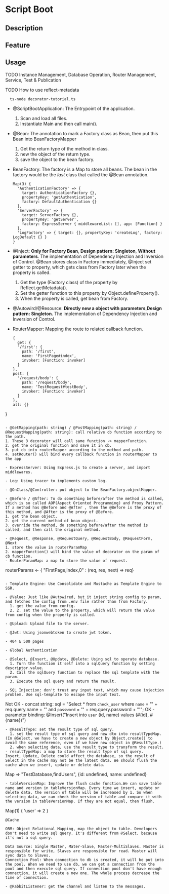 # Script Boot

## Description

## Feature

## Usage


TODO
Instance Management, Database Operation, Router Management, Service, Test & Publication

TODO
How to use reflect-metadata
```
  ts-node decorator-tutorial.ts
```

- @ScriptBootApplication: The Entrypoint of the application.
  1. Scan and load all files.
  2. Instantiate Main and then call main().

- @Bean: The annotation to mark a Factory class as Bean, then put this Bean into BeanFactoryMapper
  1. Get the return type of the method in class.
  2. new the object of the return type.
  3. save the object to the bean factory.

- BeanFactory: The factory is a Map to store all beans. The bean in the factory would be the _last_ class that called the @Bean annotation.
  ```
  Map(3) {
    'AuthenticationFactory' => {
      target: AuthenticationFactory {},
      propertyKey: 'getAuthentication',
      factory: DefaultAuthentication {}
    },
    'ServerFactory' => {
      target: ServerFactory {},
      propertyKey: 'getServer',
      factory: ExpressServer { middlewareList: [], app: [Function] }
    },
    'LogFactory' => { target: {}, propertyKey: 'createLog', factory: LogDefault {} }
  }
  ```

- @Inject: **Only for Factory Bean**, **Design pattern: Singleton**, **Without parameters**. The implementation of Dependency Injection and Inversion of Control. @Bean stores class in Factory immediately, @Inject set getter to property, which gets class from Factory later when the property is called.
  1. Get the type (Factory class) of the property by Reflect.getMetadata().
  2. Set the getter function to this property by Object.defineProperty().
  3. When the property is called, get bean from Factory.
- @Autowird/@Resource: **Directly new a object with parameters**,**Design pattern: Singleton**. The implementation of Dependency Injection and Inversion of Control.

- RouterMapper: Mapping the route to related callback function.
  ```
  {
    get: {
    '/first': {
      path: '/first',
      name: 'FirstPage#index',
      invoker: [Function: invoker]
    }
  },
  post: {
    '/request/body': {
      path: '/request/body',
      name: 'TestRequest#testBody',
      invoker: [Function: invoker]
    }
  },
  all: {}
}
  ```

- @GetMapping(path: string) / @PostMapping(path: string) / @RequestMapping(path: string): call relative cb function according to the path.
  1. These 3 decorator will call same function -> mapperFunction.
  2. get the original function and save it in cb.
  3. put cb into routerMapper according to the method and path.
  4. setRouter() will bind every callback function in routerMapper to the app

- ExpressServer: Using Express.js to create a server, and import middlewares.

- Log: Using tracer to implements custom log.

- @OnClass/@Controller: put object to the BeanFactory.objectMapper.

- @Before / @After: To do something before/after the method is called, which is so called AOP(Aspect Oriented Programming) and Proxy Pattern. If a method has @Before and @After , then the @Before is the proxy of this method, and @After is the proxy of @Before.
  1. get the bean object.
  2. get the current method of bean object.
  3. override the method, do something before/after the method is called, and then call the original method.

- @Request, @Response, @RequestQuery, @RequestBody, @RequestForm, @Next
  1. store the value in routerParamMap
  2. mapperFunction() will bind the value of decorator on the param of cb function.
- RouterParamMap: a map to store the value of request.
```
  routerParams <- { "FirstPage,index,0" : (req, res, next) => req}
```

- Template Engine: Use Consolidate and Mustache as Template Engine to SSR.

- @Value: Just like @Autowired, but it inject string config to param, and fetches the config from .env file rather than from Factory.
  1. get the value from config.
  2. 2. set the value to the property, which will return the value from config when the property is called.

- @Upload: Upload file to the server.

- @Jwt: Using jsonwebtoken to create jwt token.

- 404 & 500 pages 

- Global Authentication

- @Select, @Insert, @Update, @Delete: Using sql to operate database.
  1. Turn the function it'self into a sqlQuery function by setting descriptor.value.
  2. Call the sqlQuery function to replace the sql template with the param.
  3. Execute the sql query and return the result.

- SQL Injection: don't trust any input text, which may cause injection problem. Use sql-template to escape the input text.
```
  Not OK - concat string: sql = "Select * from `check_user` where `name` = '" + req.query.name + "' and `password` = '" + req.query.password + "'";
  OK - parameter binding: @Insert("Insert into `user` (id, name) values (#{id}, #{name})")
```
- @ResultType: set the result type of sql query.
  1. set the result type of sql query and new dto into resultTypeMap.(In @Select, we have to create a new object by Object.create() to avoid the same reference, even if we have new object in @ResultType.)
  2. when selecting data, use the result type to transform the result.
- resultTypeMap: a map to store the result type of sql query.
Insert, Update, Delete could affect the database, so the result of Select in the cache may not be the latest data. We should flush the cache when we insert, update or delete data.
```
  Map => 
    "TestDatabase,findUsers", {id: undefined, name: undefined}
```
- tableVersionMap: Improve the flush cache function.We can save table name and version in tableVersionMap. Every time we insert, update or delete data, the version of table will be increased by 1. So when selecting data, we can check the version of table and compare it with the version in tableVersionMap. If they are not equal, then flush.
```
  Map(1) { 'user' => 2 }
```
@Cache

ORM: Object Relational Mapping, map the object to table. Developers don't need to write sql query. It's different from @Select, because it's not a sql query.

Data Source: Single Master, Mater-Slave, Master-MultiSlaves. Master is responsible for write, Slaves are responsible for read. Master will sync data to Slaves.
Connection Pool: When connection to db is created, it will be put into the pool. When we need to use db, we can get a connection from the pool and then execute sql query. If connection pool don't have enough connection, it will create a new one. The whole process decrease the time of connection.

- @RabbitListener: get the channel and listen to the messages.
